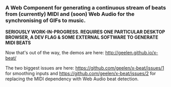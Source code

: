 # <x-beat>

### A Web Component for generating a continuous stream of beats from (currently) MIDI and (soon) Web Audio for the synchronising of GIFs to music.

**SERIOUSLY WORK-IN-PROGRESS. REQUIRES ONE PARTICULAR DESKTOP BROWSER, A DEV FLAG & SOME EXTERNAL SOFTWARE TO GENERATE MIDI BEATS**

Now that's out of the way, the demos are here: http://geelen.github.io/x-beat/

The two biggest issues are here: https://github.com/geelen/x-beat/issues/1 for smoothing inputs and https://github.com/geelen/x-beat/issues/2 for replacing the MIDI dependency with Web Audio beat detection.
